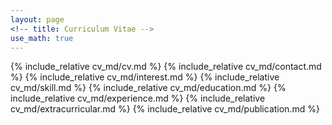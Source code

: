 ```yaml
---
layout: page
<!-- title: Curriculum Vitae -->
use_math: true
---
```

{% include_relative cv_md/cv.md %} 
{% include_relative cv_md/contact.md %} 
{% include_relative cv_md/interest.md %} 
{% include_relative cv_md/skill.md %} 
{% include_relative cv_md/education.md %} 
{% include_relative cv_md/experience.md %} 
{% include_relative cv_md/extracurricular.md %} 
{% include_relative cv_md/publication.md %} 
<!-- 
{% include_relative cv_md/award.md %} 
{% include_relative cv_md/teaching.md %} 
 -->
